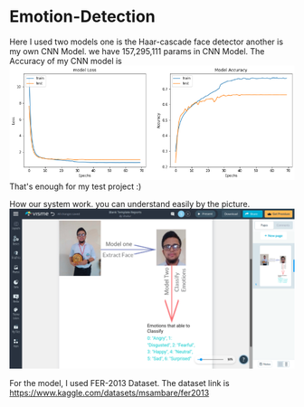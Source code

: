 # Emotion-Detection
Here I used two models one is the Haar-cascade face detector another is my own CNN Model. we have 157,295,111 params in CNN Model. The Accuracy of my CNN model is
![Model Accuracy](https://github.com/shukur-alom/Emotion-Detection/blob/master/Images/Accuracy.png)
That's enough for my test project :)

How our system work. you can understand easily by the picture.
![How model Works](https://github.com/shukur-alom/Emotion-Detection/blob/master/Images/How%20it's%20work.png)

For the model, I used FER-2013 Dataset.
The dataset link is https://www.kaggle.com/datasets/msambare/fer2013

